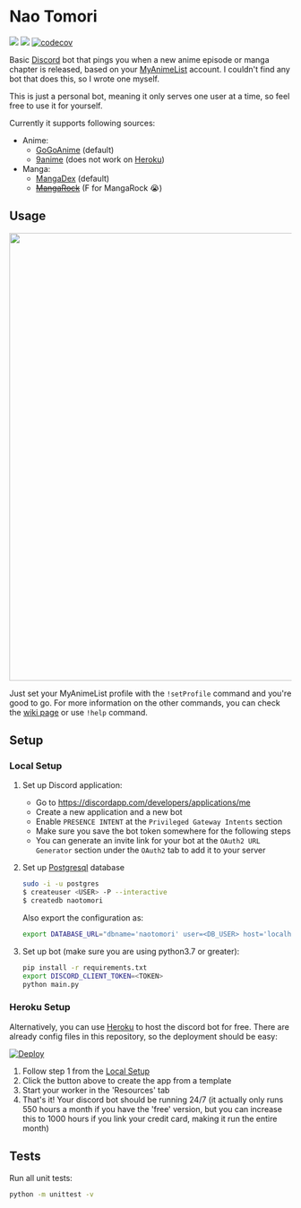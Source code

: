 # Nao Tomori
[![](https://github.com/ZhongXiLu/NaoTomori/workflows/Python%20CI/badge.svg)](https://github.com/ZhongXiLu/NaoTomori/actions?query=workflow%3A%22Python+CI%22)
[![](https://github.com/ZhongXiLu/NaoTomori/workflows/API%20CI/badge.svg)](https://github.com/ZhongXiLu/NaoTomori/actions?query=workflow%3A%22API+CI%22)
[![codecov](https://codecov.io/gh/ZhongXiLu/NaoTomori/branch/master/graph/badge.svg)](https://codecov.io/gh/ZhongXiLu/NaoTomori)

Basic [Discord](https://discordapp.com/) bot that pings you when a new anime episode or manga chapter is released, based on your [MyAnimeList](https://myanimelist.net/) account. I couldn't find any bot that does this, so I wrote one myself.

This is just a personal bot, meaning it only serves one user at a time, so feel free to use it for yourself.

Currently it supports following sources:
- Anime:
    - [GoGoAnime](https://www4.gogoanime.io/) (default)
    - [9anime](https://www1.9anime.nl/home) (does not work on [Heroku](https://www.heroku.com/))
- Manga:
    - [MangaDex](https://mangadex.org/) (default)
    - ~~[MangaRock](https://mangarock.com/)~~ (F for MangaRock 😭)

## Usage

<img src="https://i.imgur.com/xaSPIDp.png" width="800">

Just set your MyAnimeList profile with the `!setProfile` command and you're good to go. For more information on the other commands, you can check the [wiki page](https://github.com/ZhongXiLu/NaoTomori/wiki/Available-Commands) or use `!help` command.

## Setup

### Local Setup

1. Set up Discord application:
    - Go to https://discordapp.com/developers/applications/me
    - Create a new application and a new bot
    - Enable `PRESENCE INTENT` at the `Privileged Gateway Intents` section
    - Make sure you save the bot token somewhere for the following steps
    - You can generate an invite link for your bot at the `OAuth2 URL Generator` section under the `OAuth2` tab to add it to your server
2. Set up [Postgresql](https://www.postgresql.org/) database
    ```bash
    sudo -i -u postgres
    $ createuser <USER> -P --interactive
    $ createdb naotomori
    ```
    Also export the configuration as:
    ```bash
    export DATABASE_URL="dbname='naotomori' user=<DB_USER> host='localhost' password=<DB_PASSWORD>"
    ```

3. Set up bot (make sure you are using python3.7 or greater):
    ```bash
    pip install -r requirements.txt
    export DISCORD_CLIENT_TOKEN=<TOKEN>
    python main.py
    ```

### Heroku Setup

Alternatively, you can use [Heroku](https://www.heroku.com/) to host the discord bot for free. There are already config files in this repository, so the deployment should be easy:

[![Deploy](https://www.herokucdn.com/deploy/button.png)](https://heroku.com/deploy?template=https://github.com/ZhongXiLu/NaoTomori)

1. Follow step 1 from the [Local Setup](https://github.com/ZhongXiLu/NaoTomori#local-setup)
2. Click the button above to create the app from a template
3. Start your worker in the 'Resources' tab
4. That's it! Your discord bot should be running 24/7 (it actually only runs 550 hours a month if you have the 'free' version, but you can increase this to 1000 hours if you link your credit card, making it run the entire month)

## Tests

Run all unit tests:
```bash
python -m unittest -v
```
